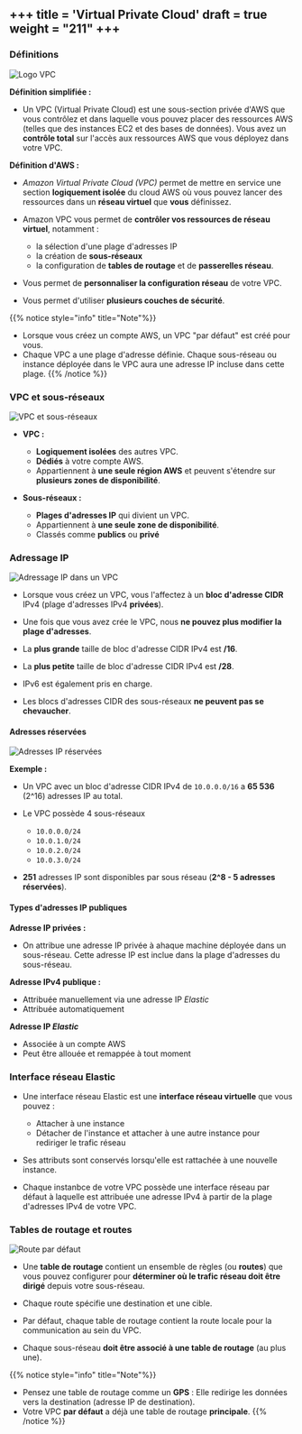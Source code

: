 +++
title = 'Virtual Private Cloud'
draft = true
weight = "211"
+++
-----------------------------------------

### Définitions

![Logo VPC](/420-414/images/2-reseau/2-16-vpc-logo.png?width=8rem)


**Définition simplifiée :** 
+ Un VPC (Virtual Private Cloud) est une sous-section privée d'AWS que vous contrôlez et dans laquelle vous pouvez placer des ressources AWS (telles que des instances EC2 et des bases de données). Vous avez un **contrôle total** sur l'accès aux ressources AWS que vous déployez dans votre VPC.

**Définition d'AWS :**
+ *Amazon Virtual Private Cloud (VPC)* permet de mettre en service une section **logiquement isolée** du cloud AWS où vous pouvez lancer des ressources dans un **réseau virtuel** que **vous** définissez. 

+ Amazon VPC vous permet de **contrôler vos ressources de réseau virtuel**, notamment : 
    + la sélection d'une plage d'adresses IP
    + la création de **sous-réseaux**
    + la configuration de **tables de routage** et de **passerelles réseau**.

+ Vous permet de **personnaliser la configuration réseau** de votre VPC.

+ Vous permet d'utiliser **plusieurs couches de sécurité**.

<!-- 
![VPC-analogie](/420-414/images/2-reseau/2-01.png) 
-->

{{% notice style="info" title="Note"%}}
+ Lorsque vous créez un compte AWS, un VPC "par défaut" est créé pour vous.
+  Chaque VPC a une plage d'adresse définie. Chaque sous-réseau ou instance déployée dans le VPC aura une adresse IP incluse dans cette plage.
{{% /notice %}}

<!-- 
(toutes les maisons situées dans la même rue d'un quartier constitueraient un sous-réseau. les maisons représentent les ordinateurs) 
-->
### VPC et sous-réseaux

![VPC et sous-réseaux](/420-414/images/2-reseau/2-17-vpc-sous-reseaux.png)


+ **VPC :**
    + **Logiquement isolées** des autres VPC.
    + **Dédiés** à votre compte AWS.
    + Appartiennent à **une seule région AWS** et peuvent s'étendre sur **plusieurs zones de disponibilité**.

+ **Sous-réseaux :**
    + **Plages d'adresses IP** qui divient un VPC.
    + Appartiennent à **une seule zone de disponibilité**.
    + Classés comme **publics** ou **privé**


### Adressage IP

![Adressage IP dans un VPC](/420-414/images/2-reseau/2-18-adressage-ip.png?width=30rem)


+ Lorsque vous créez un VPC, vous l'affectez à un **bloc d'adresse CIDR** IPv4 (plage d'adresses IPv4 **privées**).

+ Une fois que vous avez crée le VPC, nous **ne pouvez plus modifier la plage d'adresses**.

+ La **plus grande** taille de bloc d'adresse CIDR IPv4 est **/16**.

+ La **plus petite** taille de bloc d'adresse CIDR IPv4 est **/28**.

+ IPv6 est également pris en charge.

+ Les blocs d'adresses CIDR des sous-réseaux **ne peuvent pas se chevaucher**.


#### Adresses réservées

![Adresses IP réservées](/420-414/images/2-reseau/2-19-vpc-ip-reservees.png)


**Exemple :** 
+ Un VPC avec un bloc d'adresse CIDR IPv4 de `10.0.0.0/16` a **65 536** (2^16) adresses IP au total. 

+ Le VPC possède 4 sous-réseaux
    + `10.0.0.0/24`
    + `10.0.1.0/24`
    + `10.0.2.0/24`
    + `10.0.3.0/24`

+ **251** adresses IP sont disponibles par sous réseau (**2^8 - 5 adresses réservées**).

#### Types d'adresses IP publiques

**Adresse IP privées :**
+ On attribue une adresse IP privée à ahaque machine déployée dans un sous-réseau. Cette adresse IP est inclue dans la plage d'adresses du sous-réseau.

**Adresse IPv4 publique :**
+ Attribuée manuellement via une adresse IP *Elastic*
+ Attribuée automatiquement

**Adresse IP *Elastic***
+ Associée à un compte AWS
+ Peut être allouée et remappée à tout moment

### Interface réseau Elastic
+ Une interface réseau Elastic est une **interface réseau virtuelle** que vous pouvez :
    + Attacher à une instance
    + Détacher de l'instance et attacher à une autre instance pour rediriger le trafic réseau

+ Ses attributs sont conservés lorsqu'elle est rattachée à une nouvelle instance.

+ Chaque instanbce de votre VPC possède une interface réseau par défaut à laquelle est attribuée une adresse IPv4 à partir de la plage d'adresses IPv4 de votre VPC.

### Tables de routage et routes

![Route par défaut](/420-414/images/2-reseau/2-20-table-de-routage.png)


+ Une **table de routage** contient un ensemble de règles (ou **routes**) que vous pouvez configurer pour **déterminer où le trafic réseau doit être dirigé** depuis votre sous-réseau.

+ Chaque route spécifie une destination et une cible.

+ Par défaut, chaque table de routage contient la route locale pour la communication au sein du VPC.

+ Chaque sous-réseau **doit être associé à une table de routage** (au plus une).

{{% notice style="info" title="Note"%}}
+ Pensez une table de routage comme un **GPS** : Elle redirige les données vers la destination (adresse IP de destination). 
+ Votre VPC **par défaut** a déjà une table de routage **principale**.
{{% /notice %}}

<!--

### Passerelle Internet (*Internet Gateway* ou *IGW*)

![IGW](/420-414/images/2-reseau/2-05.png)

![IGW](/420-414/images/2-reseau/2-21-passerelle-internet.png)

+ **Définition simplifiée :** Une combinaison de matériel et de logiciel qui fournit à votre *VPC* une **route** vers le monde extérieur (c'est-à-dire l'Internet).

+ **Définition d'AWS :** "Une passerelle Internet est un composant VPC **redondant** et **hautement disponible**, mis à l'echelle horizontalement, qui permet la **communication entre les instances de votre VPC et Internet**. Elle n'impose donc aucun risque de disponibilité ni aucune contrainte de bande passante à votre trafic réseau.

{{% notice style="info" title="Note"%}}
+ Votre VPC **par défaut** a déjà une passerelle internet **attachée**.
+ **On ne peut attacher qu'un IGW par VPC**.
{{% /notice %}}

![IGW](/420-414/images/2-reseau/2-06.png)


![Table de routage exemple](/420-414/images/2-reseau/2-08.png)

 #### Sous-réseaux
+ **Définition simplifiée :** un *subnet* (abréviation de *subnetwork*) est une sous-section d'un réseau.
+ **Définition AWS :** Lorsque vous créez un VPC, il s'étend sur toutes les zones de disponibilité d'une région. Après avoir créé un VPC, **vous pouvez ajouter un ou plusieurs sous-réseaux dans chaque zone de disponibilité** disponible dans cette région. Chaque sous-réseau doit résider entièrement dans une zone de disponibilité et ne peut pas s'étendre à d'autres zones".

+ Nos services sont déployés (VMs, Bases de données etc...) **à l'intérieur de *subnets*** :

![Services dans un sous-réseau](/420-414/images/2-reseau/2-03.png)


{{% notice style="info" title="Note"%}}
+ Votre VPC **par défaut** a déjà un *subnet* par zone de disponibilité crées par défaut.
{{% /notice %}}

![Communication](/420-414/images/2-reseau/2-11.png)


#### Privé (*Private Subnet*) vs publique (*Public Subnet*)
![Subnet privé vs publique](/420-414/images/2-reseau/2-12.png) -->

<!-- ### Sécurité réseau

+ **Liste de contrôle d'accès (*Network ACLs* ou *NACL*) :** Un pare-feu/une couche de sécurité qui contrôle le trafic entrant (*inbound*) et sortant (*outbound*) pour un ou plusieurs *subnet* (**au niveau du *subnet***).

+ **Groupe de sécurité (*Security Group* ou *SG*) :** Un pare-feu/une couche de sécurité **au niveau d'une/d'un serveur**

+ **Exemple :** Si un *NACL* et un *SG* sont configurés pour autoriser le trafic web (HTTP), les requêtes HTTP seront autorisées dans le *subnet* et ensuite dans l'instance EC2. S'ils sont configurés pour refuser le trafic FTP, toute requête FTP sera bloquée.

![NACLs et SG](/420-414/images/2-reseau/2-09.png)

![NACLs et SG exemple](/420-414/images/2-reseau/2-10.png)

![exemple](/420-414/images/2-reseau/2-13.png) 
-->
